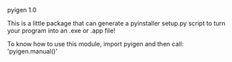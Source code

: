 pyigen 1.0

This is a little package that can generate a pyinstaller setup.py script to 
turn your program into an .exe or .app file!

To know how to use this module, import pyigen and then call: 'pyigen.manual()'